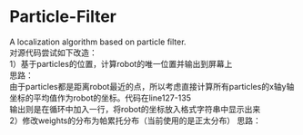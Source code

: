 # Particle-Filter
A localization algorithm based on particle filter.  
对源代码尝试如下改造：  
1）基于particles的位置，计算robot的唯一位置并输出到屏幕上  
思路：  
由于particles都是距离robot最近的点，所以考虑直接计算所有particles的x轴y轴坐标的平均值作为robot的坐标。代码在line127-135  
输出则是在循环中加入一行，将robot的坐标放入格式字符串中显示出来  
2）修改weights的分布为帕累托分布（当前使用的是正太分布）
思路：
